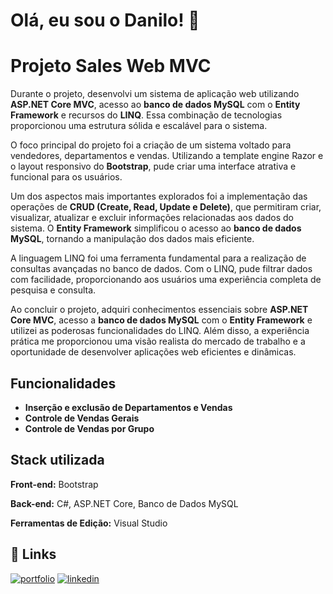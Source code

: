 
# Olá, eu sou o Danilo! 👋

# Projeto Sales Web MVC


Durante o projeto, desenvolvi um sistema de aplicação web utilizando **ASP.NET Core MVC**, acesso ao **banco de dados MySQL** com o **Entity Framework** e recursos do **LINQ**. Essa combinação de tecnologias proporcionou uma estrutura sólida e escalável para o sistema.

O foco principal do projeto foi a criação de um sistema voltado para vendedores, departamentos e vendas. Utilizando a template engine Razor e o layout responsivo do **Bootstrap**, pude criar uma interface atrativa e funcional para os usuários.

Um dos aspectos mais importantes explorados foi a implementação das operações de **CRUD (Create, Read, Update e Delete)**, que permitiram criar, visualizar, atualizar e excluir informações relacionadas aos dados do sistema. O **Entity Framework** simplificou o acesso ao **banco de dados MySQL**, tornando a manipulação dos dados mais eficiente.

A linguagem LINQ foi uma ferramenta fundamental para a realização de consultas avançadas no banco de dados. Com o LINQ, pude filtrar dados com facilidade, proporcionando aos usuários uma experiência completa de pesquisa e consulta.

Ao concluir o projeto, adquiri conhecimentos essenciais sobre **ASP.NET Core MVC**, acesso a **banco de dados MySQL** com o **Entity Framework** e utilizei as poderosas funcionalidades do LINQ. Além disso, a experiência prática me proporcionou uma visão realista do mercado de trabalho e a oportunidade de desenvolver aplicações web eficientes e dinâmicas.


## Funcionalidades

- **Inserção e exclusão de Departamentos e Vendas**
- **Controle de Vendas Gerais**
- **Controle de Vendas por Grupo**


## Stack utilizada

**Front-end:** Bootstrap

**Back-end:** C#, ASP.NET Core, Banco de Dados MySQL

**Ferramentas de Edição:** Visual Studio


## 🔗 Links
[![portfolio](https://img.shields.io/badge/my_portfolio-000?style=for-the-badge&logo=ko-fi&logoColor=white)](https://danilomarques289.wixsite.com/danilomq)
[![linkedin](https://img.shields.io/badge/linkedin-0A66C2?style=for-the-badge&logo=linkedin&logoColor=white)](https://www.linkedin.com/in/danilo-mq/)

